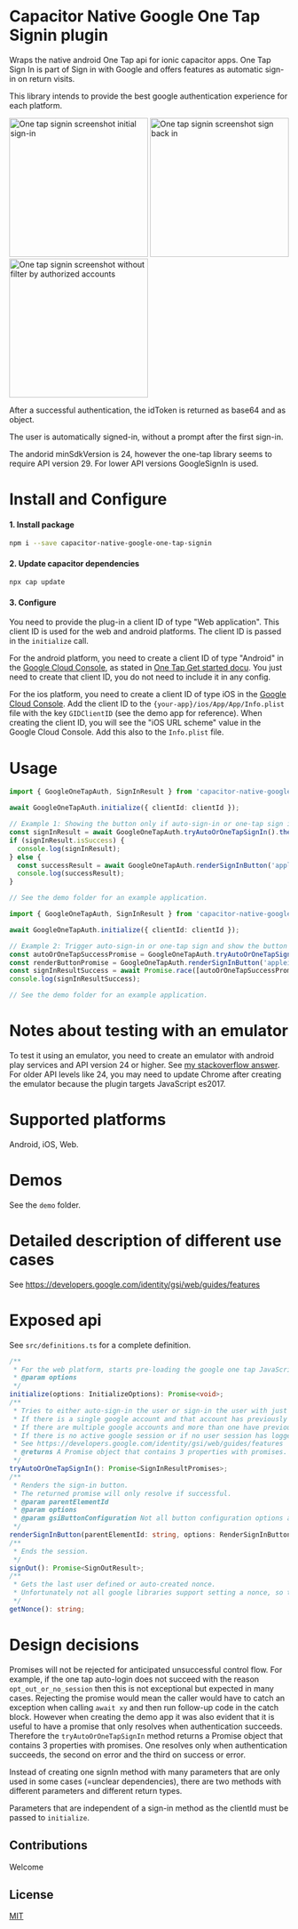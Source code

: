 # Capacitor Native Google One Tap Signin plugin

Wraps the native android One Tap api for ionic capacitor apps. One Tap Sign In is part of Sign in with Google and offers features as automatic sign-in on return visits.

This library intends to provide the best google authentication experience for each platform.

<img src="screenshots/one-tap-sign-in-demo-initial-sign-in.jpg" alt="One tap signin screenshot initial sign-in" width=250/>
<img src="screenshots/one-tap-sign-in-demo-sign-back-in.jpg" alt="One tap signin screenshot sign back in" width=250/>
<img src="screenshots/one-tap-sign-in-demo-without-filter-by-authorized-acounts.jpg" alt="One tap signin screenshot without filter by authorized accounts" width=250/>


After a successful authentication, the idToken is returned as base64 and as object.

The user is automatically signed-in, without a prompt after the first sign-in.

The andorid minSdkVersion is 24, however the one-tap library seems to require API version 29. For lower API versions GoogleSignIn is used.

# Install and Configure

#### 1. Install package

```sh
npm i --save capacitor-native-google-one-tap-signin
```

#### 2. Update capacitor dependencies

```sh
npx cap update
```

#### 3. Configure
You need to provide the plug-in a client ID of type "Web application". This client ID is used for the web and android platforms. The client ID is passed in the `initialize` call.

For the android platform, you need to create a client ID of type "Android" in the [Google Cloud Console](https://console.cloud.google.com/apis/dashboard), as stated in [One Tap Get started docu](https://developers.google.cn/identity/one-tap/android/get-started). You just need to create that client ID, you do not need to include it in any config.

For the ios platform, you need to create a client ID of type iOS in the [Google Cloud Console](https://console.cloud.google.com/apis/dashboard). Add the client ID to the  `{your-app}/ios/App/App/Info.plist` file with the key `GIDClientID` (see the demo app for reference). When creating the client ID, you will see the "iOS URL scheme" value in the Google Cloud Console. Add this also to the `Info.plist` file.

# Usage

```TypeScript
import { GoogleOneTapAuth, SignInResult } from 'capacitor-native-google-one-tap-signin';

await GoogleOneTapAuth.initialize({ clientId: clientId });

// Example 1: Showing the button only if auto-sign-in or one-tap sign in fail.
const signInResult = await GoogleOneTapAuth.tryAutoOrOneTapSignIn().then(res => res.signInResultOptionPromise);
if (signInResult.isSuccess) {
  console.log(signInResult);
} else { 
  const successResult = await GoogleOneTapAuth.renderSignInButton('appleid-signin', {}, { locale: 'en-US', theme: 'outline', text: 'continue_with', shape: 'rectangular' });
  console.log(successResult);
}

// See the demo folder for an example application.
```

```TypeScript
import { GoogleOneTapAuth, SignInResult } from 'capacitor-native-google-one-tap-signin';

await GoogleOneTapAuth.initialize({ clientId: clientId });

// Example 2: Trigger auto-sign-in or one-tap sign and show the button in parallel.
const autoOrOneTapSuccessPromise = GoogleOneTapAuth.tryAutoOrOneTapSignIn().then(res => res.successPromise);
const renderButtonPromise = GoogleOneTapAuth.renderSignInButton('appleid-signin', {}, { locale: 'en-US', theme: 'outline', text: 'continue_with', shape: 'rectangular' });
const signInResultSuccess = await Promise.race([autoOrOneTapSuccessPromise, renderButtonPromise]);
console.log(signInResultSuccess);

// See the demo folder for an example application.
```

# Notes about testing with an emulator

To test it using an emulator, you need to create an emulator with android play services and API version 24 or higher. See [my stackoverflow answer](https://stackoverflow.com/questions/71325279/missing-featurename-auth-api-credentials-begin-sign-in-version-6/75285717#75285717). For older API levels like 24, you may need to update Chrome after creating the emulator because the plugin targets JavaScript es2017.

# Supported platforms
Android, iOS, Web.

# Demos
See the `demo` folder.

# Detailed description of different use cases

See https://developers.google.com/identity/gsi/web/guides/features

# Exposed api
See `src/definitions.ts` for a complete definition.

```TypeScript
/**
 * For the web platform, starts pre-loading the google one tap JavaScript library.
 * @param options 
 */
initialize(options: InitializeOptions): Promise<void>;
/**
 * Tries to either auto-sign-in the user or sign-in the user with just one tap/click.
 * If there is a single google account and that account has previously signed into the app, then that user is auto signed in. A short popover is displayed during sign-in.
 * If there are multiple google accounts and more than one have previously signed into the app then a user selection screen is shown.
 * If there is no active google session or if no user session has logged in previously in the app or if the user has opt out of One Tap, then the response will indicate that the auto sign-in did not succeed.
 * See https://developers.google.com/identity/gsi/web/guides/features
 * @returns A Promise object that contains 3 properties with promises. One resolves only when authentication succeeds, the second on error and the third on success or error.
 */
tryAutoOrOneTapSignIn(): Promise<SignInResultPromises>;
/**
 * Renders the sign-in button.
 * The returned promise will only resolve if successful.
 * @param parentElementId 
 * @param options 
 * @param gsiButtonConfiguration Not all button configuration options are supported on android.
 */
renderSignInButton(parentElementId: string, options: RenderSignInButtonOptions, gsiButtonConfiguration?: google.GsiButtonConfiguration): Promise<SuccessSignInResult>;
/**
 * Ends the session.
 */
signOut(): Promise<SignOutResult>;
/**
 * Gets the last user defined or auto-created nonce.
 * Unfortunately not all google libraries support setting a nonce, so this is currently not universally useful.
 */
getNonce(): string;

```

# Design decisions
Promises will not be rejected for anticipated unsuccessful control flow. For example, if the one tap auto-login does not succeed with the reason `opt_out_or_no_session` then this is not exceptional but expected in many cases. Rejecting the promise would mean the caller would have to catch an exception when calling `await xy` and then run follow-up code in the catch block. However when creating the demo app it was also evident that it is useful to have a promise that only resolves when authentication succeeds. Therefore the `tryAutoOrOneTapSignIn` method returns a Promise object that contains 3 properties with promises. One resolves only when authentication succeeds, the second on error and the third on success or error.

Instead of creating one signIn method with many parameters that are only used in some cases (=unclear dependencies), there are two methods with different parameters and different return types.

Parameters that are independent of a sign-in method as the clientId must be passed to `initialize`.

## Contributions
Welcome

## License

[MIT](./LICENSE)
